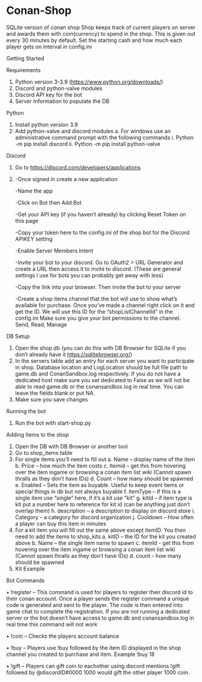 # Conan-Shop
SQLite version of conan shop
Shop keeps track of current players on server and awards them with coin(currency) to spend in the shop. This is given out every 30 minutes by default.
Set the starting cash and how much each player gets on interval in config.ini

Getting Started

Requirements

1.	Python version 3-3.9 (https://www.python.org/downloads/)
2.	Discord and python-valve modules
3.	Discord API key for the bot
4.	Server Information to populate the DB

Python

1.	Install python version 3.9
2.	Add python-valve and discord modules
a.	For windows use an administrative command prompt with the following commands
i.	Python -m pip install discord
ii.	Python -m pip install python-valve

Discord
1.	Go to https://discord.com/developers/applications
2.	
    -Once signed in create a new application
    
    -Name the app
    
    -Click on Bot then Add Bot
    
    -Get your API key (if you haven’t already) by clicking Reset Token on this page
    
    -Copy your token here to the config.ini of the shop bot for the Discord APIKEY setting
    
    -Enable Server Members Intent
    
    -Invite your bot to your discord. Go to OAuth2 > URL Generator and create a URL then access it to invite to discord. (These are general settings I use for bots you can probably get away with less)
    
    -Copy the link into your browser. Then invite the bot to your server 
    
    -Create a shop items channel that the bot will use to show what’s available for purchase. Once you’ve made a channel right click on it and get the ID. We will use this ID for the “shopListChannelId” in the config.ini Make sure you give your bot permissions to the channel. Send, Read, Manage
  
DB Setup

1.	Open the shop.db (you can do this with DB Browser for SQLite if you don’t already have it https://sqlitebrowser.org/)
2.	In the servers table add an entry for each server you want to participate in shop. Database location and LogLocation should be full file path to game.db and ConanSandbox.log respectively. If you do not have a dedicated host make sure you set dedicated to False as we will not be able to read game.db or the conansandbox.log in real time. You can leave the fields blank or put NA.  
3.	Make sure you save changes

Running the bot

1.	Run the bot with start-shop.py

Adding Items to the shop

1.	Open the DB with DB Browser or another tool
2.	Go to shop_items table 
3.	For single items you’ll need to fill out
a.	Name – display name of the item
b.	Price – how much the item costs
c.	Itemid – get this from hovering over the item ingame or browsing a conan item list wiki (Cannot spawn thralls as they don’t have IDs)
d.	Count – how many should be spawned
e.	Enabled – Sets the item as buyable. Useful to keep event items or special things in db but not always buyable
f.	itemType – If this is a single item use “single” here, if it’s a kit use “kit”
g.	kitId – if item type is kit put a number here to reference for kit id (can be anything just don’t overlap them)
h.	description – a description to display on discord store
i.	Category – a category for discord organization
j.	Cooldown – How often a player can buy this item in minutes
4.	For a kit item you will fill out the same above except itemID. You then need to add the items to shop_kits
a.	kitID – the ID for the kit you created above
b.	Name – the single item name to spawn
c.	itemId - get this from hovering over the item ingame or browsing a conan item list wiki (Cannot spawn thralls as they don’t have IDs)
d.	count – how many should be spawned
5.	Kit Example
 
Bot Commands

•	!register – This command is used for players to register their discord id to their conan account. Once a player sends the register command a unique code is generated and sent to the player. The code is then entered into game chat to complete the registration. If you are not running a dedicated server or the bot doesn’t have access to game.db and conansandbox.log in real time this command will not work
 
•	!coin – Checks the players account balance
 
•	!buy – Players use !buy followed by the item ID displayed in the shop channel you created to purchase and item. Example !buy 18
 
•	!gift – Players can gift coin to eachother using discord mentions !gift followed by @discordID#0000 1000 would gift the other player 1000 coin.
 
